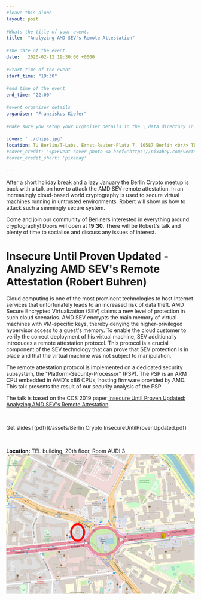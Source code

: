```yaml
---
#leave this alone
layout: post

#Whats the title of your event.
title:  "Analyzing AMD SEV's Remote Attestation"

#The date of the event.
date:   2020-02-12 19:30:00 +0000

#Start time of the event
start_time: "19:30"

#end time of the event
end_time: "22:00"

#event organiser details
organiser: "Franziskus Kiefer"

#Make sure you setup your Organiser details in the \_data directory in the organisers.yml file

cover: '../chips.jpg'
location: TU Berlin/T-Labs, Ernst-Reuter-Platz 7, 10587 Berlin <br/> TEL building, 20th floor, Room AUDI 3
#cover_credit: '<p>Event cover photo <a href="https://pixabay.com/vectors/dangling-giving-hands-human-keys-2023222/">"Dangling Keys"</a><span> and <a href="https://pixabay.com/illustrations/background-christmas-vintage-old-1787033/">"Vintage Christmas Background"</a><span> from <a href="https://pixabay.com/">pixabay</a></span> is licensed under <a href="https://pixabay.com/service/license/" style="margin-right: 5px;">Pixabay License</a></p>'
#cover_credit_short: 'pixabay'

---
```


After a short holiday break and a lazy January the Berlin Crypto meetup is back with a talk on how to attack the AMD SEV remote attestation.
In an increasingly cloud-based world cryptography is used to secure virtual machines running in untrusted environments.
Robert will show us how to attack such a seemingly secure system.

Come and join our community of Berliners interested in everything around cryptography!
Doors will open at **19:30**. There will be Robert's talk and plenty of time to socialise and discuss any issues of interest.

# Insecure Until Proven Updated - Analyzing AMD SEV's Remote Attestation (Robert Buhren)
Cloud computing is one of the most prominent technologies to host Internet services that unfortunately leads to an increased risk of data theft.
AMD Secure Encrypted Virtualization (SEV) claims a new level of
protection in such cloud scenarios.
AMD SEV encrypts the main memory of virtual machines with VM-specific
keys, thereby denying the higher-privileged hypervisor access to a
guest's memory.
To enable the cloud customer to verify the correct deployment of his
virtual machine, SEV additionally introduces a remote attestation
protocol.
This protocol is a crucial component of the SEV technology that can
prove that SEV protection is in place and that the virtual machine was
not subject to manipulation.

The remote attestation protocol is implemented on a dedicated security
subsystem, the "Platform-Security-Processor" (PSP).
The PSP is an ARM CPU embedded in AMD's x86 CPUs, hosting firmware
provided by AMD.
This talk presents the result of our security analysis of the PSP.

The talk is based on the CCS 2019 paper [Insecure Until Proven Updated: Analyzing AMD SEV's Remote Attestation](https://dl.acm.org/doi/10.1145/3319535.3354216).

<br/>

Get slides [(pdf)](/assets/Berlin Crypto InsecureUntilProvenUpdated.pdf)

<br/>

**Location:** TEL building, 20th floor, Room AUDI 3
![Getting there](/tlabs.jpg)

<br/>
<div id="eventbrite-widget-container-91762458985"></div>

<script src="https://www.eventbrite.co.uk/static/widgets/eb_widgets.js"></script>

<script type="text/javascript">
    var exampleCallback = function() {
        console.log('Order complete!');
    };

    window.EBWidgets.createWidget({
        // Required
        widgetType: 'checkout',
        eventId: '91762458985',
        iframeContainerId: 'eventbrite-widget-container-91762458985',

        // Optional
        iframeContainerHeight: 425,  // Widget height in pixels. Defaults to a minimum of 425px if not provided
        onOrderComplete: exampleCallback  // Method called when an order has successfully completed
    });
</script>